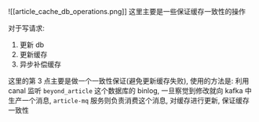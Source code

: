 ![[article_cache_db_operations.png]]
这里主要是一些保证缓存一致性的操作

对于写请求:
1. 更新 db
2. 更新缓存
3. 异步补偿缓存

这里的第 3 点主要是做一个一致性保证(避免更新缓存失败), 
使用的方法是:
利用 canal 监听 `beyond_article` 这个数据库的 binlog, 一旦察觉到修改就向 kafka 中生产一个消息,
`article-mq` 服务则负责消费这个消息, 对缓存进行更新, 保证缓存一致性


